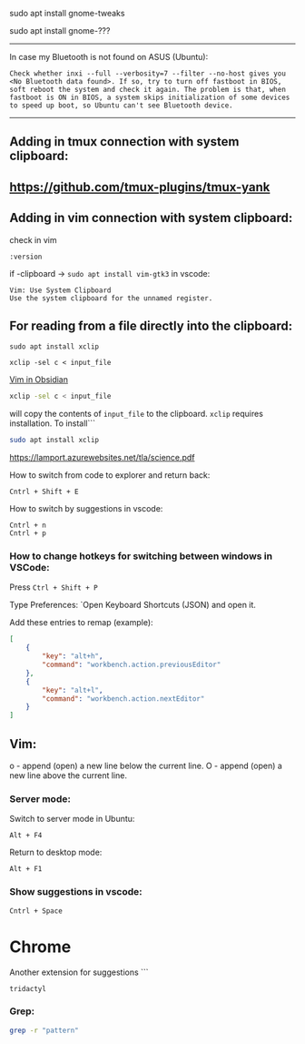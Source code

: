 
sudo apt install gnome-tweaks

sudo apt install gnome-???

---

In case my Bluetooth is not found on ASUS (Ubuntu):

```
Check whether inxi --full --verbosity=7 --filter --no-host gives you <No Bluetooth data found>. If so, try to turn off fastboot in BIOS, soft reboot the system and check it again. The problem is that, when fastboot is ON in BIOS, a system skips initialization of some devices to speed up boot, so Ubuntu can't see Bluetooth device.
```
---
## Adding in tmux connection with system clipboard:
https://github.com/tmux-plugins/tmux-yank
---
## Adding in vim connection with system clipboard:
 
check in vim 
```vim
:version 
```
if -clipboard -> `sudo apt install vim-gtk3`
in vscode:
```
Vim: Use System Clipboard
Use the system clipboard for the unnamed register.
```

## For reading from a file directly into the clipboard:

```bach
sudo apt install xclip
```
```bach
xclip -sel c < input_file
```


[Vim in Obsidian](
https://publish.obsidian.md/hub/04+-+Guides%2C+Workflows%2C+%26+Courses/for+Vim+users)

```bash
xclip -sel c < input_file
```
will copy the contents of `input_file` to the clipboard. `xclip` requires installation. To install```
```bash
sudo apt install xclip
```
https://lamport.azurewebsites.net/tla/science.pdf

How to switch from code to explorer and return back:
```
Cntrl + Shift + E  
```
How to switch by suggestions in vscode:
```
Cntrl + n
Cntrl + p
```

### How to change hotkeys for switching between windows in VSCode:

Press `Ctrl + Shift + P`

Type Preferences: `Open Keyboard Shortcuts (JSON) and open it.

Add these entries to remap (example):

```json
[
    {
        "key": "alt+h",
        "command": "workbench.action.previousEditor"
    },
    {
        "key": "alt+l",
        "command": "workbench.action.nextEditor"
    }
]
```

## Vim:

o - append (open) a new line below the current line.
O - append (open) a new line above the current line.

### Server mode:
Switch to server mode in Ubuntu:
```
Alt + F4 
```
Return to desktop mode:
```
Alt + F1
```
### Show suggestions in vscode:

```
Cntrl + Space
```
# Chrome
Another extension for suggestions ```
```
tridactyl
```
### Grep:
```bash
grep -r "pattern"
```
		

